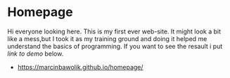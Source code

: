 # Homepage
Hi everyone looking here. This is my first ever web-site.
It might look a bit like a mess,but I took it as my training ground and doing it helped me understand the basics of programming.
If you want to see the resault i put *link to demo* below.
- https://marcinbawolik.github.io/homepage/

